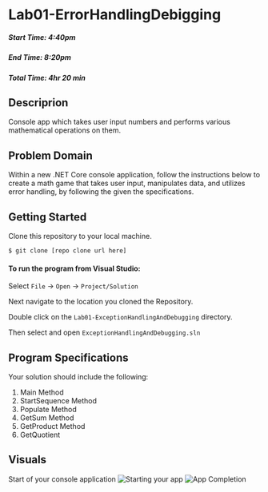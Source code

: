 # Lab01-ErrorHandlingDebigging
##### Start Time: 4:40pm
##### End Time: 8:20pm
##### Total Time: 4hr 20 min

## Descriprion
Console app which takes user input numbers and performs various mathematical operations on them.


## Problem Domain
Within a new .NET Core console application, follow the instructions below to create a math game that takes user input,
manipulates data, and utilizes error handling, by following the given the specifications.

## Getting Started 
Clone this repository to your local machine.
```
$ git clone [repo clone url here]
```
#### To run the program from Visual Studio:
Select ```File``` -> ```Open``` -> ```Project/Solution```

Next navigate to the location you cloned the Repository.

Double click on the ```Lab01-ExceptionHandlingAndDebugging``` directory.

Then select and open ```ExceptionHandlingAndDebugging.sln```

## Program Specifications
Your solution should include the following:
1. Main Method
2. StartSequence Method
3. Populate Method
4. GetSum Method
5. GetProduct Method
6. GetQuotient

## Visuals
</hr>

Start of your console application
![Starting your app](https://github.com/mrsantons/Lab01-ErrorHandlingDebugging/blob/master/photos/GameStart.jpg)
![App Completion](https://github.com/mrsantons/Lab01-ErrorHandlingDebugging/blob/master/photos/GameCompletion.jpg)

